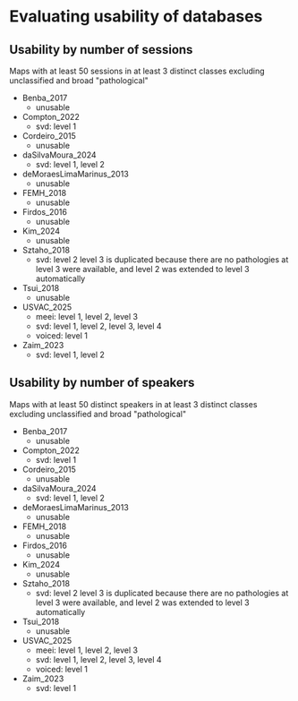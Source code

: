# Evaluating usability of databases

## Usability by number of sessions

Maps with at least 50 sessions in at least 3 distinct classes excluding unclassified and broad "pathological"

- Benba_2017
  - unusable
- Compton_2022
  - svd: level 1
- Cordeiro_2015
  - unusable
- daSilvaMoura_2024
  - svd: level 1, level 2
- deMoraesLimaMarinus_2013
  - unusable
- FEMH_2018
  - unusable
- Firdos_2016
  - unusable
- Kim_2024
  - unusable
- Sztaho_2018
  - svd: level 2
    level 3 is duplicated because there are no pathologies at level 3 were available, and level 2 was extended to level 3 automatically
- Tsui_2018
  - unusable
- USVAC_2025
  - meei: level 1, level 2, level 3
  - svd: level 1, level 2, level 3, level 4
  - voiced: level 1
- Zaim_2023
  - svd: level 1, level 2

## Usability by number of speakers

Maps with at least 50 distinct speakers in at least 3 distinct classes excluding unclassified and broad "pathological"

- Benba_2017
  - unusable
- Compton_2022
  - svd: level 1
- Cordeiro_2015
  - unusable
- daSilvaMoura_2024
  - svd: level 1, level 2
- deMoraesLimaMarinus_2013
  - unusable
- FEMH_2018
  - unusable
- Firdos_2016
  - unusable
- Kim_2024
  - unusable
- Sztaho_2018
  - svd: level 2
    level 3 is duplicated because there are no pathologies at level 3 were available, and level 2 was extended to level 3 automatically
- Tsui_2018
  - unusable
- USVAC_2025
  - meei: level 1, level 2, level 3
  - svd: level 1, level 2, level 3, level 4
  - voiced: level 1
- Zaim_2023
  - svd: level 1
